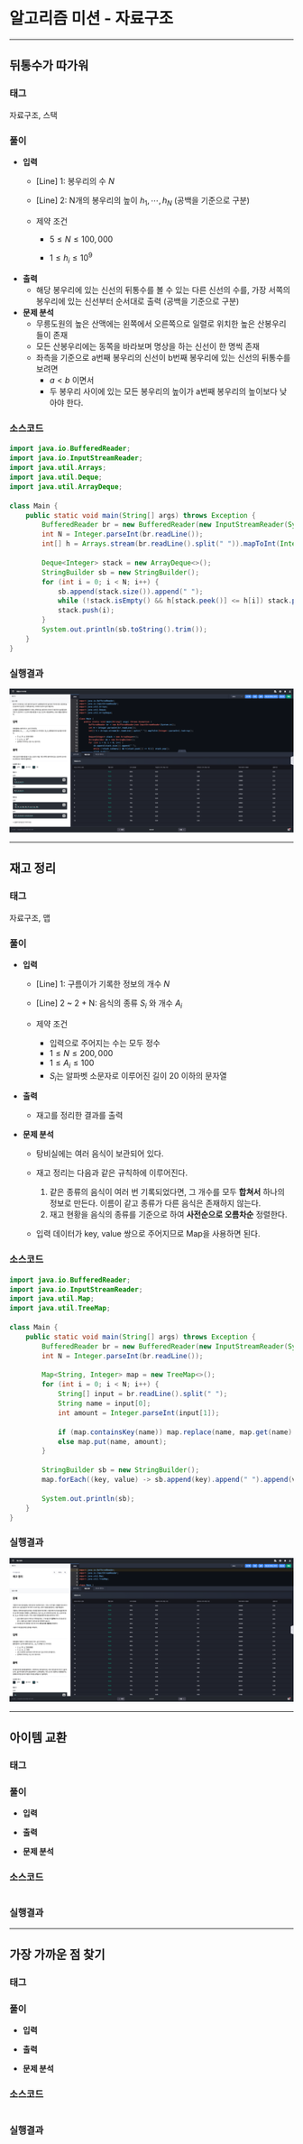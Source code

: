 # 알고리즘 미션 - 자료구조

---

## 뒤통수가 따가워

### 태그

자료구조, 스택

### 풀이

- **입력**
  - [Line] 1: 봉우리의 수 $N$

  - [Line] 2: N개의 봉우리의 높이 $h_{1}, \cdots , h_{N}$ (공백을 기준으로 구분)

  - 제약 조건
    - $5 \le N \le 100,000$

    - $1 \le h_{i} \le 10^{9}$
- **출력**
  - 해당 봉우리에 있는 신선의 뒤통수를 볼 수 있는 다른 신선의 수를, 가장 서쪽의 봉우리에 있는 신선부터 순서대로 출력 (공백을 기준으로 구분)
- **문제 분석**
  - 무릉도원의 높은 산맥에는 왼쪽에서 오른쪽으로 일렬로 위치한 높은 산봉우리들이 존재
  - 모든 산봉우리에는 동쪽을 바라보며 명상을 하는 신선이 한 명씩 존재
  - 좌측을 기준으로 a번째 봉우리의 신선이 b번째 봉우리에 있는 신선의 뒤통수를 보려면
    - $a < b$ 이면서
    - 두 봉우리 사이에 있는 모든 봉우리의 높이가 a번째 봉우리의 높이보다 낮아야 한다.


### 소스코드

```java
import java.io.BufferedReader;
import java.io.InputStreamReader;
import java.util.Arrays;
import java.util.Deque;
import java.util.ArrayDeque;

class Main {
    public static void main(String[] args) throws Exception {
        BufferedReader br = new BufferedReader(new InputStreamReader(System.in));
        int N = Integer.parseInt(br.readLine());
        int[] h = Arrays.stream(br.readLine().split(" ")).mapToInt(Integer::parseInt).toArray();

        Deque<Integer> stack = new ArrayDeque<>();
        StringBuilder sb = new StringBuilder();
        for (int i = 0; i < N; i++) {
            sb.append(stack.size()).append(" ");
            while (!stack.isEmpty() && h[stack.peek()] <= h[i]) stack.pop();
            stack.push(i);
        }
        System.out.println(sb.toString().trim());
    }
}
```

### 실행결과

![01-back-of-my-head-feels-hot](./img/01-back-of-my-head-feels-hot.png)

---

## 재고 정리

### 태그

자료구조, 맵

### 풀이

- **입력**

  - [Line] 1: 구름이가 기록한 정보의 개수 $N$

  - [Line] 2 ~ 2 + N: 음식의 종류 $S_{i}$ 와 개수 $A_{i}$

  - 제약 조건
    - 입력으로 주어지는 수는 모두 정수
    - $1 \le N \le 200,000$
    - $1 \le A_{i} \le 100$
    - $S_{i}$는 알파벳 소문자로 이루어진 길이 20 이하의 문자열

- **출력**

  - 재고를 정리한 결과를 출력

- **문제 분석**

  - 탕비실에는 여러 음식이 보관되어 있다.
  - 재고 정리는 다음과 같은 규칙하에 이루어진다.
    1. 같은 종류의 음식이 여러 번 기록되었다면, 그 개수를 모두 **합쳐서** 하나의 정보로 만든다. 이름이 같고 종류가 다른 음식은 존재하지 않는다.
    2. 재고 현황을 음식의 종류를 기준으로 하여 **사전순으로 오름차순** 정렬한다.

  - 입력 데이터가 key, value 쌍으로 주어지므로 Map을 사용하면 된다.


### 소스코드

```java
import java.io.BufferedReader;
import java.io.InputStreamReader;
import java.util.Map;
import java.util.TreeMap;

class Main {
    public static void main(String[] args) throws Exception {
        BufferedReader br = new BufferedReader(new InputStreamReader(System.in));
        int N = Integer.parseInt(br.readLine());

        Map<String, Integer> map = new TreeMap<>();
        for (int i = 0; i < N; i++) {
            String[] input = br.readLine().split(" ");
            String name = input[0];
            int amount = Integer.parseInt(input[1]);

            if (map.containsKey(name)) map.replace(name, map.get(name) + amount);
            else map.put(name, amount);
        }

        StringBuilder sb = new StringBuilder();
        map.forEach((key, value) -> sb.append(key).append(" ").append(value).append("\n"));

        System.out.println(sb);
    }
}
```

### 실행결과

![02-clearance](./img/02-clearance.png)

---

## 아이템 교환

### 태그



### 풀이

- **입력**
  
- **출력**
  
- **문제 분석**


### 소스코드

```java

```

### 실행결과



---

## 가장 가까운 점 찾기

### 태그



### 풀이

- **입력**
  
- **출력**
  
- **문제 분석**


### 소스코드

```java

```

### 실행결과

